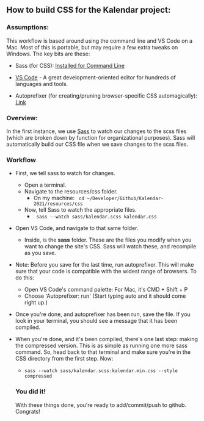 ## How to build CSS for the Kalendar project:

### Assumptions:
This workflow is based around using the command line and VS Code on a Mac.  Most of this is portable, but may require a few extra tweaks on Windows.  The key bits are these:

- Sass (for CSS): [Installed for Command Line](https://sass-lang.com/install)

- [VS Code](https://code.visualstudio.com/) - A great development-oriented editor for hundreds of languages and tools.

- Autoprefixer (for creating/pruning browser-specific CSS automagically): [Link](https://marketplace.visualstudio.com/items?itemName=mrmlnc.vscode-autoprefixer)

### Overview:

In the first instance, we use [Sass](https://sass-lang.com/) to watch our changes to the scss files (which are broken down by function for organizational purposes).  Sass will automatically build our CSS file when we save changes to the scss files.

### Workflow

- First, we tell sass to watch for changes.
  - Open a terminal.
  - Navigate to the resources/css folder.
    - On my machine: 
      ``` cd ~/Developer/Github/Kalendar-2021/resources/css```
  - Now, tell Sass to watch the appropriate files.
    - ``` sass --watch sass/kalendar.scss kalendar.css```

- Open VS Code, and navigate to that same folder.
    - Inside, is the **sass** folder. These are the files you modify when you want to change the site's CSS. Sass will watch these, and recompile as you save.

- Note: Before you save for the last time, run autoprefixer.  This will make sure that your code is compatible with the widest range of browsers. To do this:
  - Open VS Code's command palette: For Mac, it's CMD + Shift + P
  - Choose 'Autoprefixer: run' (Start typing auto and it should come right up.)

- Once you're done, and autoprefixer has been run, save the file.  If you look in your terminal, you should see a message that it has been compiled.

- When you're done, and it's been compiled, there's one last step: making the compressed version.  This is as simple as running one more sass command.  So, head back to that terminal and make sure you're in the CSS directory from the first step. Now:
  - ```sass --watch sass/kalendar.scss:kalendar.min.css --style compressed```

  ### You did it!

  With these things done, you're ready to add/commit/push to github.  Congrats!
